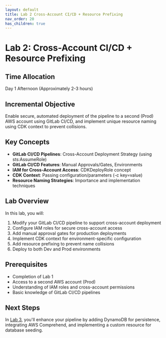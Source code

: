 ```yaml
---
layout: default
title: Lab 2 Cross-Account CI/CD + Resource Prefixing
nav_order: 20
has_children: true
---
```


# Lab 2: Cross-Account CI/CD + Resource Prefixing

## Time Allocation
Day 1 Afternoon (Approximately 2-3 hours)

## Incremental Objective
Enable secure, automated deployment of the pipeline to a second (Prod) AWS account using GitLab CI/CD, and implement unique resource naming using CDK context to prevent collisions.

## Key Concepts

- **GitLab CI/CD Pipelines**: Cross-Account Deployment Strategy (using sts:AssumeRole)
- **GitLab CI/CD Features**: Manual Approvals/Gates, Environments
- **IAM for Cross-Account Access**: CDKDeployRole concept
- **CDK Context**: Passing configuration/parameters (-c key=value)
- **Resource Naming Strategies**: Importance and implementation techniques

## Lab Overview

In this lab, you will:

1. Modify your GitLab CI/CD pipeline to support cross-account deployment
2. Configure IAM roles for secure cross-account access
3. Add manual approval gates for production deployments
4. Implement CDK context for environment-specific configuration
5. Add resource prefixing to prevent name collisions
6. Deploy to both Dev and Prod environments

## Prerequisites

- Completion of Lab 1
- Access to a second AWS account (Prod)
- Understanding of IAM roles and cross-account permissions
- Basic knowledge of GitLab CI/CD pipelines

## Next Steps

In [Lab 3](../lab-3/README.md), you'll enhance your pipeline by adding DynamoDB for persistence, integrating AWS Comprehend, and implementing a custom resource for database seeding.